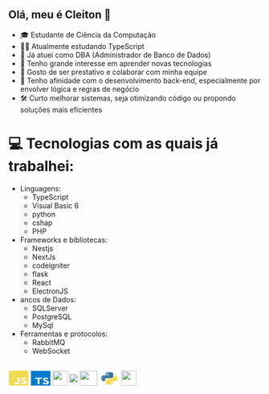 ## Olá, meu é Cleiton 👋
- 🎓 Estudante de Ciência da Computação
- 👨‍💻 Atualmente estudando TypeScript
- 💾 Já atuei como DBA (Administrador de Banco de Dados)
- 🚀 Tenho grande interesse em aprender novas tecnologias
- 🤝 Gosto de ser prestativo e colaborar com minha equipe
- 🧠 Tenho afinidade com o desenvolvimento back-end, especialmente por envolver lógica e regras de negócio
- 🛠️ Curto melhorar sistemas, seja otimizando código ou propondo soluções mais eficientes


<!--[![Anurag's GitHub stats](https://github-readme-stats.vercel.app/api?username=Cleiton-Aparecido&show_icons=true&theme=radical)](https://github.com/anuraghazra/github-readme-stats)
-->
# 💻 Tecnologias com as quais já trabalhei:

- Linguagens:
  - TypeScript
  - Visual Basic 6
  - python
  - cshap
  - PHP
- Frameworks e bibliotecas:
  - Nestjs
  - NextJs
  - codeigniter
  - flask
  - React
  - ElectronJS
- ancos de Dados:
  - SQLServer
  - PostgreSQL
  - MySql
- Ferramentas e protocolos:
  - RabbitMQ
  - WebSocket  

<div style="display: inline_block"><br>
  <img align="center" height="30" width="40" src="https://raw.githubusercontent.com/devicons/devicon/master/icons/javascript/javascript-plain.svg">
  <img align="center" height="30" width="40" src="https://raw.githubusercontent.com/devicons/devicon/master/icons/typescript/typescript-plain.svg">
  <img align="center" height="30" width="30" src="https://img.icons8.com/fluent/512/node-js.png">
  <img align="center" height="30" src="https://static-00.iconduck.com/assets.00/rabbitmq-icon-484x512-s9lfaapn.png">
    
  <img align="center" height="30" width="35" src="https://brandlogos.net/wp-content/uploads/2025/03/microsoft_sql_server-logo_brandlogos.net_wykhq.png">
  <img align="center" height="30" width="40" src="https://raw.githubusercontent.com/devicons/devicon/master/icons/python/python-original.svg">
  <img align="center" height="30" width="30" src="https://cdn-icons-png.flaticon.com/512/5968/5968389.png">
</div>

<!--
**Cleiton-Aparecido/Cleiton-Aparecido** is a ✨ _special_ ✨ repository because its `README.md` (this file) appears on your GitHub profile.

Here are some ideas to get you started:

- 🔭 I’m currently working on ...
- 🌱 I’m currently learning ...
- 👯 I’m looking to collaborate on ...
- 🤔 I’m looking for help with ...
- 💬 Ask me about ...
- 📫 How to reach me: ...
- 😄 Pronouns: ...
- ⚡ Fun fact: ...
-->
